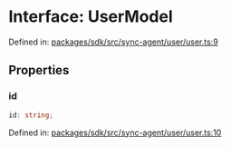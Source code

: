 # Interface: UserModel

Defined in: [packages/sdk/src/sync-agent/user/user.ts:9](https://github.com/towns-protocol/towns/blob/0db1fd0ac7258e8db8cedfb6183e8eade8284fa1/packages/sdk/src/sync-agent/user/user.ts#L9)

## Properties

### id

```ts
id: string;
```

Defined in: [packages/sdk/src/sync-agent/user/user.ts:10](https://github.com/towns-protocol/towns/blob/0db1fd0ac7258e8db8cedfb6183e8eade8284fa1/packages/sdk/src/sync-agent/user/user.ts#L10)
